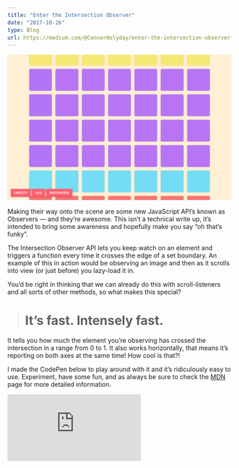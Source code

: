 ```yaml
---
title: "Enter the Intersection Observer"
date: "2017-10-26"
type: Blog
url: https://medium.com/@ConnorHolyday/enter-the-intersection-observer-86bbf3e8d473
---
```


![](./intersection-1.png)

Making their way onto the scene are some new JavaScript API’s known as Observers — and they’re awesome. This isn’t a technical write up, it’s intended to bring some awareness and hopefully make you say “oh that’s funky”.

The Intersection Observer API lets you keep watch on an element and triggers a function every time it crosses the edge of a set boundary. An example of this in action would be observing an image and then as it scrolls into view (or just before) you lazy-load it in.

You’d be right in thinking that we can already do this with scroll-listeners and all sorts of other methods, so what makes this special?

> # It’s fast. Intensely fast.

It tells you how much the element you’re observing has crossed the intersection in a range from 0 to 1. It also works horizontally, that means it’s reporting on both axes at the same time! How cool is that?!

I made the CodePen below to play around with it and it’s ridiculously easy to use. Experiment, have some fun, and as always be sure to check the [MDN](https://developer.mozilla.org/en-US/docs/Web/API/Intersection_Observer_API) page for more detailed information.

<iframe src="https://medium.com/media/2725628eb33bcb87be52f581acdf05c3" frameborder=0></iframe>
